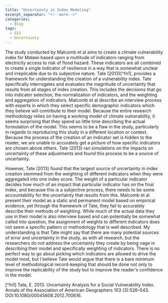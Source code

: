 ```yaml
---
title: "Uncertainty in Index Modeling"
excerpt_separator: "<!--more-->"
categories:
  - Blog
tags:
  - GIS
  - Uncertainty
---
```



The study conducted by Malcomb et al aims to create a climate vulnerability index for Malawi based upon a multitude of indicators ranging from electricity access to risk of flood hazard. These indicators are all combined to create a single indicator of resilience in a way that is somewhat unclear and irreplicable due to its subjective nature. Tate (2013)[^fn1], provides a framework for understanding the creation of a vulnerability index. Tate specifically interrogates and evaluates the magnitude of uncertainty that results from all stages of index creation. This includes the decisions that go into indicator selection, the normalization of indicators, and the weighting and aggregation of indicators. Malcomb et al describe an interview process with experts in which they select specific demographic indicators which they believe will contribute to their model. Because the entire research methodology relies on having a working model of climate vulnerability, it seems surprising that they spend so little time describing the actual formulation of the model. This seems to be a flaw in the study, particularly in regards to reproducing this study in a different location or context. Because the process of the creation of an indicator set is hidden to the reader, we are unable to accurately get a picture of how specific indicators are chosen above others. Tate (2013) ran simulations on the impacts on uncertainty of these adjustments and found this process to be a source of uncertainty.

However, Tate (2013) found that the largest source of uncertainty in index creation stemmed from the weighting of different indicators when they were aggregated into one index score. The weight of a particular indicator decides how much of an impact that particular indicator has on the final index, and because this is a subjective process, there needs to be some accountability for the uncertainty that results from this. Malcomb et al present their model as a static and permanent model based on empirical evidence, yet through the framework of Tate, they fail to accurately describe their methods of weighting. While much of the actual data they use in their model is also interview based and can potentially be somewhat called into question, the assignment of weights to different indicators does not seem a specific pattern or methodology that is well described. My understanding is that Tate might say that there are many potential sources of error and uncertainty in the study, as with all research, but the researchers do not address the uncertainty they create by being vage in describing their model and specifically weighting of indicators. There is no perfect way to go about picking which indicators are allowed to drive the model most, but I believe Tate would argue that there is a bare minimum level of methodological record-keeping that should be done not only to improve the replicability of the study but to improve the reader's confidence in the model. 

[^fn1] Tate, E. 2013. Uncertainty Analysis for a Social Vulnerability Index. Annals of the Association of American Geographers 103 (3):526–543. DOI:10.1080/00045608.2012.700616.

